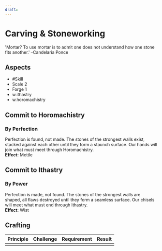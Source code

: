 ```yaml
---
draft:
---
```

# Carving & Stoneworking
'Mortar? To use mortar is to admit one does not understand how one stone fits another.' –Candelaria Ponce
## Aspects
- #Skill
- Scale 2
- Forge 1
- w.ithastry
- w.horomachistry
## Commit to Horomachistry
### By Perfection
Perfection is found, not made. The stones of the strongest walls exist, stacked against each other until they form a staunch surface. Our hands will join what must meet through Horomachistry.<br>
**Effect:** Mettle
## Commit to Ithastry
### By Power
Perfection is made, not found. The stones of the strongest walls are shaped, all flaws destroyed until they form a seamless surface. Our chisels will meet what must end through Ithastry.<br>
**Effect:** Wist

## Crafting
| Principle | Challenge | Requirement | Result |
| --------- | --------- | ----------- | ------ |
|           |           |             |        |
